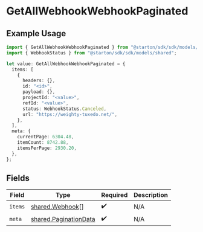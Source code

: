 # GetAllWebhookWebhookPaginated

## Example Usage

```typescript
import { GetAllWebhookWebhookPaginated } from "@starton/sdk/sdk/models/operations";
import { WebhookStatus } from "@starton/sdk/sdk/models/shared";

let value: GetAllWebhookWebhookPaginated = {
  items: [
    {
      headers: {},
      id: "<id>",
      payload: {},
      projectId: "<value>",
      refId: "<value>",
      status: WebhookStatus.Canceled,
      url: "https://weighty-tuxedo.net/",
    },
  ],
  meta: {
    currentPage: 6304.48,
    itemCount: 8742.88,
    itemsPerPage: 2930.20,
  },
};
```

## Fields

| Field                                                                 | Type                                                                  | Required                                                              | Description                                                           |
| --------------------------------------------------------------------- | --------------------------------------------------------------------- | --------------------------------------------------------------------- | --------------------------------------------------------------------- |
| `items`                                                               | [shared.Webhook](../../../sdk/models/shared/webhook.md)[]             | :heavy_check_mark:                                                    | N/A                                                                   |
| `meta`                                                                | [shared.PaginationData](../../../sdk/models/shared/paginationdata.md) | :heavy_check_mark:                                                    | N/A                                                                   |